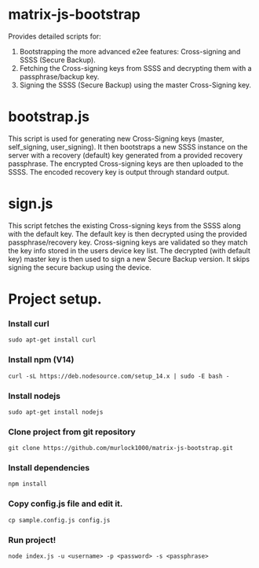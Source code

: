 # matrix-js-bootstrap
Provides detailed scripts for:
1. Bootstrapping the more advanced e2ee features: Cross-signing and SSSS (Secure Backup).
2. Fetching the Cross-signing keys from SSSS and decrypting them with a passphrase/backup key.
3. Signing the SSSS (Secure Backup) using the master Cross-Signing key.

# bootstrap.js
This script is used for generating new Cross-Signing keys (master, self_signing, user_signing). It then bootstraps a new SSSS instance on the server with a recovery (default) key generated from a provided recovery passphrase. The encrypted Cross-signing keys are then uploaded to the SSSS. The encoded recovery key is output through standard output. 

# sign.js
This script fetches the existing Cross-signing keys from the SSSS along with the default key. The default key is then decrypted using the provided passphrase/recovery key. Cross-signing keys are validated so they match the key info stored in the users device key list. The decrypted (with default key) master key is then used to sign a new Secure Backup version. It skips signing the secure backup using the device.

# Project setup.

### Install curl
`sudo apt-get install curl`

### Install npm (V14)
`curl -sL https://deb.nodesource.com/setup_14.x | sudo -E bash -`

### Install nodejs
`sudo apt-get install nodejs`

### Clone project from git repository
`git clone https://github.com/murlock1000/matrix-js-bootstrap.git`

### Install dependencies
`npm install`

### Copy config.js file and edit it.
`cp sample.config.js config.js`

### Run project!
`node index.js -u <username> -p <password> -s <passphrase>`
